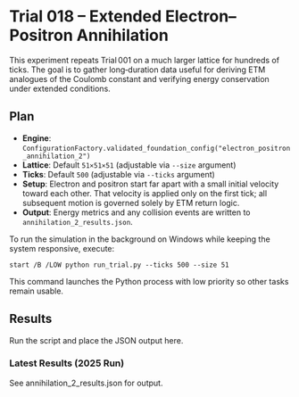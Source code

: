 # Trial 018 – Extended Electron–Positron Annihilation

This experiment repeats Trial 001 on a much larger lattice for hundreds of ticks. The goal is to gather long‑duration data useful for deriving ETM analogues of the Coulomb constant and verifying energy conservation under extended conditions.

## Plan
- **Engine**: `ConfigurationFactory.validated_foundation_config("electron_positron_annihilation_2")`
- **Lattice**: Default `51×51×51` (adjustable via `--size` argument)
- **Ticks**: Default `500` (adjustable via `--ticks` argument)
- **Setup**: Electron and positron start far apart with a small initial velocity toward each other. That velocity is applied only on the first tick; all subsequent motion is governed solely by ETM return logic.
- **Output**: Energy metrics and any collision events are written to `annihilation_2_results.json`.

To run the simulation in the background on Windows while keeping the system responsive, execute:

```
start /B /LOW python run_trial.py --ticks 500 --size 51
```

This command launches the Python process with low priority so other tasks remain usable.

## Results
Run the script and place the JSON output here.

### Latest Results (2025 Run)
See annihilation_2_results.json for output.
